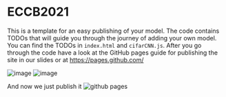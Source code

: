 # ECCB2021
This is a template for an easy publishing of your model. The code contains TODOs that will guide you through the journey of adding your own model. You can find the TODOs in `index.html` and `cifarCNN.js`. After you go through the code have a look at the GitHub pages guide for publishing the site in our slides or at https://pages.github.com/

![image](https://user-images.githubusercontent.com/15997765/126571498-ed9ce1c5-e699-41b7-8857-80dd0edb1b3e.png)
![image](https://user-images.githubusercontent.com/15997765/126571541-574ee035-0809-4d03-aaa1-45da24d6a187.png)


And now we just publish it
![github pages](https://user-images.githubusercontent.com/15997765/126571575-804c4b48-e119-4f2a-9cc6-c8badb855d7b.png)
